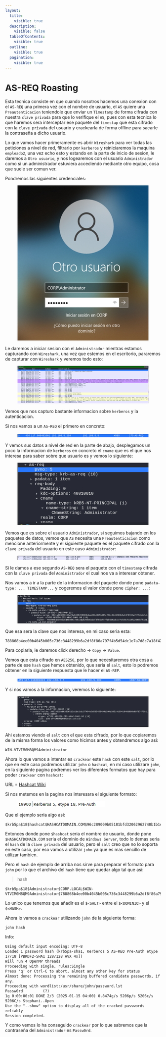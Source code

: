 ```yaml
---
layout:
  title:
    visible: true
  description:
    visible: false
  tableOfContents:
    visible: true
  outline:
    visible: true
  pagination:
    visible: true
---
```


# AS-REQ Roasting

Esta tecnica consiste en que cuando nosotros hacemos una conexion con el `AS-REQ` una primera vez con el nombre de usuario, el `AS` quiere una `Preautenticacion` teniendole que enviar un `Timestamp` de forma cifrada con nuestra `clave privada` para que lo verifique el `AS`, pues con esta tecnica lo que haremos sera interceptar ese paquete del `timestap` que esta cifrado con la `clave privada` del usuario y crackearla de forma offline para sacarle la contraseña a dicho usuario.

Lo que vamos hacer primeramente es abrir `Wireshark` para ver todas las peticiones a nivel de red, filtrarlo por `kerberos` y reiniciaremos la maquina `empleado2`, una vez echo esto y estando en la parte de inicio de sesion, le daremos a `Otro usuario`, y nos logearemos con el usuario `Administrador` como si un administrador estuviera accediendo mediante otro equipo, cosa que suele ser comun ver.

Pondremos las siguientes credenciales:

<figure><img src="../../.gitbook/assets/image (61).png" alt=""><figcaption></figcaption></figure>

Le daremos a iniciar sesion con el `Administrador` mientras estamos capturando con `Wireshark`, una vez que estemos en el escritorio, pararemos de capturar con `Wireshark` y veremos todo esto:

<figure><img src="../../.gitbook/assets/image (62).png" alt=""><figcaption></figcaption></figure>

Vemos que nos capturo bastante informacion sobre `kerberos` y la autenticacion.

Si nos vamos a un `AS-REQ` el primero en concreto:

<figure><img src="../../.gitbook/assets/image (63).png" alt=""><figcaption></figcaption></figure>

Y vemos sus datos a nivel de red en la parte de abajo, desplegamos un poco la informacion de `kerberos` en concreto el `cname` que es el que nos interesa para saber sobre que usuario es y vemos lo siguiente:

<figure><img src="../../.gitbook/assets/image (64).png" alt=""><figcaption></figcaption></figure>

Vemos que es sobre el usuario `Administrador`, si seguimos bajando en los paquetes de datos, vemos que `AS` necesita una `Preautenticacion` como mencione anteriormente y el siguiente paquete es el paquete cifrado con la `clave privada` del usuario en este caso `Administrador`:

<figure><img src="../../.gitbook/assets/image (65).png" alt=""><figcaption></figcaption></figure>

Si le damos a ese segundo `AS-REQ` sera el paquete con el `timestamp` cifrada con la `clave privada` del `Administrador` el cual nos va a interesar obtener.

Nos vamos a ir a la parte de la informacion del paquete donde pone `padata-type: ... TIMESTAMP...` y cogeremos el valor donde pone `cipher: ...`:

<figure><img src="../../.gitbook/assets/image (66).png" alt=""><figcaption></figcaption></figure>

Que esa sera la clave que nos interesa, en mi caso seria esta:

```
788868b4ee00b4045b005c736c3448299b6a2df8f86a797f4b5d54dc1e7a7d8c7a18f42068bff33492b5993176bbf57e5364aa167f5094d7
```

Para copiarla, le daremos click derecho -> `Copy` -> `Value`.

Vemos que esta cifrado en `AES256`, por lo que necesitaremos otra cosa a parte de ese `hash` que hemos obtenido, que seria el `salt`, esto lo podremos obtener en la siguiente respuesta que le hacer el `AS-REP`.

<figure><img src="../../.gitbook/assets/image (67).png" alt=""><figcaption></figcaption></figure>

Y si nos vamos a la informacion, veremos lo siguiente:

<figure><img src="../../.gitbook/assets/image (68).png" alt=""><figcaption></figcaption></figure>

Ahi estamos viendo el `salt` con el que esta cifrado, por lo que copiaremos de la misma forma los valores como hicimos antes y obtendremos algo asi:

```
WIN-VTVIM0M8QM9Administrator
```

Ahora lo que vamos a intentar es `crackear` este `hash` con este `salt`, por lo que en este caso podremos utilizar `john` o `hashcat`, en mi caso utilizare `john`, en la siguiente pagina podremos ver los diferentes formatos que hay para poder `crackear` con `hashcat`:

URL = [Hashcat Wiki](https://hashcat.net/wiki/doku.php?id=example_hashes)

Si nos metemos en la pagina nos interesara el siguiente formato:

<figure><img src="../../.gitbook/assets/image (69).png" alt=""><figcaption></figcaption></figure>

Que el ejemplo seria algo asi:

```
$krb5pa$18$hashcat$HASHCATDOMAIN.COM$96c289009b05181bfd32062962740b1b1ce5f74eb12e0266cde74e81094661addab08c0c1a178882c91a0ed89ae4e0e68d2820b9cce69770
```

Entonces donde pone `$hashcat` seria el nombre de usuario, donde pone `$HASHCATDOMAIN.COM` seria el dominio de `Windows Server`, todo lo demas seria el `hash` de la `clave privada` del usuario, pero el `salt` creo que no lo soporta en este caso, por eso vamos a utilizar `john` ya que es mas sencillo de utilizar tambien.

Pero el `hash` de ejemplo de arriba nos sirve para preparar el formato para `john` por lo que el archivo del `hash` tiene que quedar algo tal que asi:

> hash

```
$krb5pa$18$Administrator$CORP.LOCAL$WIN-VTVIM0M8QM9Administrator$788868b4ee00b4045b005c736c3448299b6a2df8f86a797f4b5d54dc1e7a7d8c7a18f42068bff33492b5993176bbf57e5364aa167f5094d7
```

Lo unico que tenemos que añadir es el `$<SALT>` entre el `$<DOMINIO>` y el `$<HASH>`.

Ahora lo vamos a `crackear` utilizando `john` de la siguiente forma:

```shell
john hash
```

Info:

```
Using default input encoding: UTF-8
Loaded 1 password hash (krb5pa-sha1, Kerberos 5 AS-REQ Pre-Auth etype 17/18 [PBKDF2-SHA1 128/128 AVX 4x])
Will run 4 OpenMP threads
Proceeding with single, rules:Single
Press 'q' or Ctrl-C to abort, almost any other key for status
Almost done: Processing the remaining buffered candidate passwords, if any.
Proceeding with wordlist:/usr/share/john/password.lst
Passw0rd         (?)     
1g 0:00:00:01 DONE 2/3 (2025-01-15 04:00) 0.8474g/s 5206p/s 5206c/s 5206C/s Stephani..Open
Use the "--show" option to display all of the cracked passwords reliably
Session completed. 
```

Y como vemos lo ha conseguido `crackear` por lo que sabremos que la contraseña del `Administrador` es `Passw0rd`.
